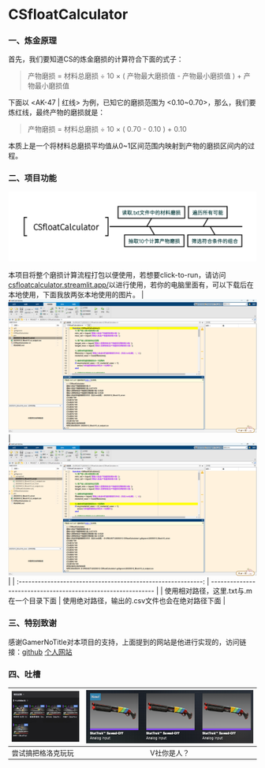 # CSfloatCalculator

### 一、炼金原理

首先，我们要知道CS的炼金磨损的计算符合下面的式子：

> 产物磨损 = 材料总磨损 ÷ 10 × ( 产物最大磨损值 - 产物最小磨损值 ) + 产物最小磨损值

下面以 <AK-47 | 红线> 为例，已知它的磨损范围为 <0.10~0.70>，那么，我们要炼红线，最终产物的磨损就是：

> 产物磨损 = 材料总磨损 ÷ 10 × ( 0.70 - 0.10 ) + 0.10

本质上是一个将材料总磨损平均值从0~1区间范围内映射到产物的磨损区间内的过程。

### 二、项目功能

![CSfloatCalculator流程图](https://github.com/Vanilluv/CSfloatCalculator/blob/main/pic/CSfloatCalculator.png)

本项目将整个磨损计算流程打包以便使用，若想要click-to-run，请访问[csfloatcalculator.streamlit.app/](https://csfloatcalculator.streamlit.app/)以进行使用，若你的电脑里面有<MATLAB>，可以下载后在本地使用，下面我放两张本地使用的图片。
| ![](https://github.com/Vanilluv/CSfloatCalculator/blob/main/pic/1.png) | ![](https://github.com/Vanilluv/CSfloatCalculator/blob/main/pic/2.png) |
| :----------------------------------------------------------: | ------------------------------------------------------------ |
|           使用相对路径，这里.txt与.m在一个目录下面           | 使用绝对路径，输出的.csv文件也会在绝对路径下面               |

### 三、特别致谢

感谢GamerNoTitle对本项目的支持，上面提到的网站是他进行实现的，访问链接：[github](https://github.com/GamerNoTitle) [个人网站]([https://bili33.top](https://bili33.top/))

### 四、吐槽
<style>
table th:first-of-type {width: 30%;}
table th:nth-of-type(2) {width:70%;}
</style>
| ![尝试搞把格洛克玩玩](https://github.com/Vanilluv/CSfloatCalculator/blob/main/pic/simulation.png '尝试搞把格洛克玩玩') | ![V社你是人？](https://github.com/Vanilluv/CSfloatCalculator/blob/main/pic/result.png 'V社你是人？') |
| ------------------------------------------------------------ | :----------------------------------------------------------: |
| 尝试搞把格洛克玩玩                                           |                         V社你是人？                          |

